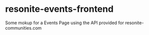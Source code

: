 # resonite-events-frontend
Some mokup for a Events Page using the API provided for resonite-communities.com
